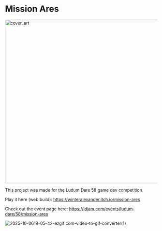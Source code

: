 # Mission Ares

<img width="640" height="540" alt="cover_art" src="https://github.com/user-attachments/assets/03fb69fe-fbef-42b0-930c-1fdcd2d19373" />

This project was made for the Ludum Dare 58 game dev competition. 

Play it here (web build): https://winteralexander.itch.io/mission-ares

Check out the event page here: https://ldjam.com/events/ludum-dare/58/mission-ares

![2025-10-0619-05-42-ezgif com-video-to-gif-converter(1)](https://github.com/user-attachments/assets/27e0e41e-fe54-40f6-a1bc-4e1b568f4975)

